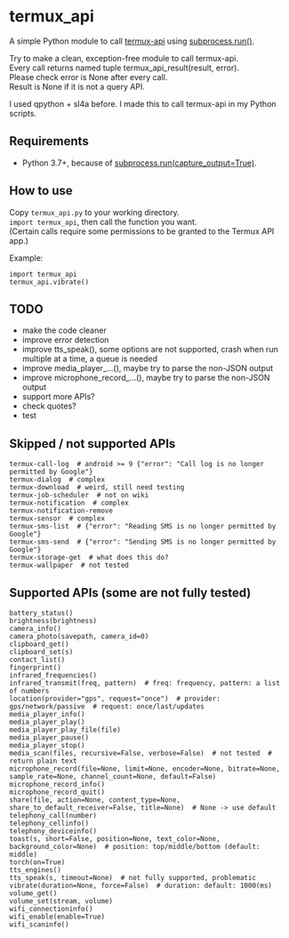 # termux_api

A simple Python module to call [termux-api](https://wiki.termux.com/wiki/Termux:API) using [subprocess.run()](https://docs.python.org/3/library/subprocess.html#subprocess.run).

Try to make a clean, exception-free module to call termux-api.  
Every call returns named tuple termux_api_result(result, error).  
Please check error is None after every call.  
Result is None if it is not a query API.

I used qpython + sl4a before.
I made this to call termux-api in my Python scripts.

## Requirements

* Python 3.7+, because of [subprocess.run(capture_output=True)](https://docs.python.org/3/library/subprocess.html#subprocess.run).

## How to use

Copy `termux_api.py` to your working directory.  
`import termux_api`, then call the function you want.  
(Certain calls require some permissions to be granted to the Termux API app.)

Example:
```
import termux_api
termux_api.vibrate()
```

## TODO

* make the code cleaner
* improve error detection
* improve tts_speak(), some options are not supported, crash when run multiple at a time, a queue is needed
* improve media_player_...(), maybe try to parse the non-JSON output
* improve microphone_record_...(), maybe try to parse the non-JSON output
* support more APIs?
* check quotes?
* test

## Skipped / not supported APIs

```
termux-call-log  # android >= 9 {"error": "Call log is no longer permitted by Google"}
termux-dialog  # complex
termux-download  # weird, still need testing
termux-job-scheduler  # not on wiki
termux-notification  # complex
termux-notification-remove
termux-sensor  # complex
termux-sms-list  # {"error": "Reading SMS is no longer permitted by Google"}
termux-sms-send  # {"error": "Sending SMS is no longer permitted by Google"}
termux-storage-get  # what does this do?
termux-wallpaper  # not tested
```

## Supported APIs (some are not fully tested)

```
battery_status()
brightness(brightness)
camera_info()
camera_photo(savepath, camera_id=0)
clipboard_get()
clipboard_set(s)
contact_list()
fingerprint()
infrared_frequencies()
infrared_transmit(freq, pattern)  # freq: frequency, pattern: a list of numbers
location(provider="gps", request="once")  # provider: gps/network/passive  # request: once/last/updates
media_player_info()
media_player_play()
media_player_play_file(file)
media_player_pause()
media_player_stop()
media_scan(files, recursive=False, verbose=False)  # not tested  # return plain text
microphone_record(file=None, limit=None, encoder=None, bitrate=None, sample_rate=None, channel_count=None, default=False)
microphone_record_info()
microphone_record_quit()
share(file, action=None, content_type=None, share_to_default_receiver=False, title=None)  # None -> use default
telephony_call(number)
telephony_cellinfo()
telephony_deviceinfo()
toast(s, short=False, position=None, text_color=None, background_color=None)  # position: top/middle/bottom (default: middle)
torch(on=True)
tts_engines()
tts_speak(s, timeout=None)  # not fully supported, problematic
vibrate(duration=None, force=False)  # duration: default: 1000(ms)
volume_get()
volume_set(stream, volume)
wifi_connectioninfo()
wifi_enable(enable=True)
wifi_scaninfo()
```
